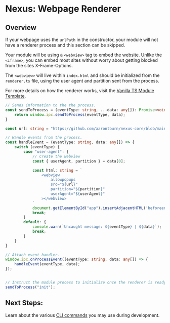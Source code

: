 # Nexus: Webpage Renderer

## Overview
If your webpage uses the `urlPath` in the constructor, your module will not have a renderer process and this section can be skipped.



Your module will be using a `<webview>` tag to embed the website. Unlike the `<iframe>`, you can embed most sites without worry about getting blocked from the sites X-Frame-Options.

The `<webview>` will live within `index.html` and should be initialized from the `renderer.ts` file, using the user agent and partition sent from the process.


For more details on how the renderer works, visit the [Vanilla TS Module Template](../vanilla/2%20VanillaRenderer.md).


```typescript
// Sends information to the the process.
const sendToProcess = (eventType: string, ...data: any[]): Promise<void> => {
    return window.ipc.sendToProcess(eventType, data);
}

const url: string = "https://github.com/aarontburn/nexus-core/blob/main/docs/getting_started/Introduction.md#Nexus";

// Handle events from the process.
const handleEvent = (eventType: string, data: any[]) => {
    switch (eventType) {
        case "user-agent": {
            // Create the webview
            const { userAgent, partition } = data[0];

            const html: string = `
                <webview 
                    allowpopups 
                    src="${url}"
                    partition="${partition}" 
                    userAgent="${userAgent}"
                ></webview>
            `
            document.getElementById("app").insertAdjacentHTML('beforeend', html);
            break;
        }
        default: {
            console.warn(`Uncaught message: ${eventType} | ${data}`);
            break;
        }
    }
}

// Attach event handler.
window.ipc.onProcessEvent((eventType: string, data: any[]) => {
    handleEvent(eventType, data);
});


// Instruct the module process to initialize once the renderer is ready.
sendToProcess("init");
```



## Next Steps:
Learn about the various [CLI commands](./4%20WebpageCommands.md) you may use during development.
